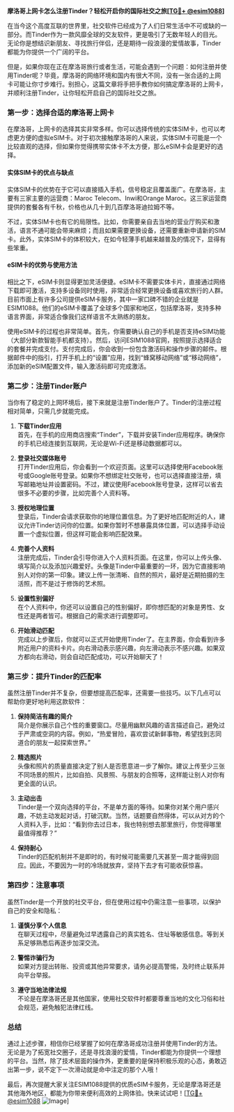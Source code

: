 **摩洛哥上网卡怎么注册Tinder？轻松开启你的国际社交之旅[[TG💪+ @esim1088](https://t.me/s/esim1088)]**

在当今这个高度互联的世界里，社交软件已经成为了人们日常生活中不可或缺的一部分。而Tinder作为一款风靡全球的交友软件，更是吸引了无数年轻人的目光。无论你是想结识新朋友、寻找旅行伴侣，还是期待一段浪漫的爱情故事，Tinder都能为你提供一个广阔的平台。

但是，如果你现在正在摩洛哥旅行或者生活，可能会遇到一个问题：如何注册并使用Tinder呢？毕竟，摩洛哥的网络环境和国内有很大不同，没有一张合适的上网卡可能让你寸步难行。别担心，这篇文章将手把手教你如何搞定摩洛哥的上网卡，并顺利注册Tinder，让你轻松开启自己的国际社交之旅。

### **第一步：选择合适的摩洛哥上网卡**

在摩洛哥，上网卡的选择其实非常多样。你可以选择传统的实体SIM卡，也可以考虑更方便的虚拟eSIM卡。对于初次接触摩洛哥的人来说，实体SIM卡可能是一个比较直观的选择，但如果你觉得携带实体卡不太方便，那么eSIM卡会是更好的选择。

#### **实体SIM卡的优点与缺点**
实体SIM卡的优势在于它可以直接插入手机，信号稳定且覆盖面广。在摩洛哥，主要有三家主要的运营商：Maroc Telecom、Inwi和Orange Maroc。这三家运营商提供的套餐各有千秋，价格也从几十到几百摩洛哥迪拉姆不等。

不过，实体SIM卡也有它的局限性。比如，你需要亲自去当地的营业厅购买和激活，语言不通可能会带来麻烦；而且如果需要更换设备，还需要重新申请新的SIM卡。此外，实体SIM卡的体积较大，在如今轻薄手机越来越普及的情况下，显得有些笨重。

#### **eSIM卡的优势与使用方法**
相比之下，eSIM卡则显得更加灵活便捷。eSIM卡不需要实体卡片，直接通过网络下载即可激活，支持多设备同时使用，非常适合经常更换设备或喜欢旅行的人群。目前市面上有许多公司提供eSIM卡服务，其中一家口碑不错的企业就是ESIM1088。他们的eSIM卡覆盖了全球多个国家和地区，包括摩洛哥，支持多种语言界面，非常适合像我们这样语言不太熟练的朋友。

使用eSIM卡的过程也非常简单。首先，你需要确认自己的手机是否支持eSIM功能（大部分新款智能手机都支持）。然后，访问ESIM1088官网，按照提示选择适合的套餐并完成支付。支付完成后，你会收到一份包含激活码和操作步骤的邮件。根据邮件中的指引，打开手机上的“设置”应用，找到“蜂窝移动网络”或“移动网络”，添加新的eSIM配置文件，输入激活码即可完成激活。

### **第二步：注册Tinder账户**

当你有了稳定的上网环境后，接下来就是注册Tinder账户了。Tinder的注册过程相对简单，只需几步就能完成。

1. **下载Tinder应用**  
   首先，在手机的应用商店搜索“Tinder”，下载并安装Tinder应用程序。确保你的手机已经连接到互联网，无论是Wi-Fi还是移动数据都可以。

2. **登录社交媒体账号**  
   打开Tinder应用后，你会看到一个欢迎页面。这里可以选择使用Facebook账号或Google账号登录。如果你不想绑定社交账号，也可以选择直接注册，填写邮箱地址并设置密码。不过，建议使用Facebook账号登录，这样可以省去很多不必要的步骤，比如完善个人资料等。

3. **授权地理位置**  
   登录后，Tinder会请求获取你的地理位置信息。为了更好地匹配附近的人，建议允许Tinder访问你的位置。如果你暂时不想暴露具体位置，可以选择手动设置一个虚拟位置，但这样可能会影响匹配效果。

4. **完善个人资料**  
   注册完成后，Tinder会引导你进入个人资料页面。在这里，你可以上传头像、填写简介以及添加兴趣爱好。头像是Tinder中最重要的一环，因为它直接影响别人对你的第一印象。建议上传一张清晰、自然的照片，最好是近期拍摄的生活照，而不是过于修饰的艺术照。

5. **设置性别偏好**  
   在个人资料中，你还可以设置自己的性别偏好，即你想匹配的对象是男性、女性还是两者皆可。根据自己的需求进行调整即可。

6. **开始滑动匹配**  
   完成以上步骤后，你就可以正式开始使用Tinder了。在主界面，你会看到许多附近用户的资料卡片。向右滑动表示感兴趣，向左滑动表示不感兴趣。如果双方都向右滑动，则会自动匹配成功，可以开始聊天了！

### **第三步：提升Tinder的匹配率**

虽然注册Tinder并不复杂，但要想提高匹配率，还需要一些技巧。以下几点可以帮助你更好地利用这款软件：

1. **保持简洁有趣的简介**  
   简介是你展示自己个性的重要窗口。尽量用幽默风趣的语言描述自己，避免过于严肃或空洞的内容。例如，“热爱冒险，喜欢尝试新鲜事物，希望找到志同道合的朋友一起探索世界。”

2. **精选照片**  
   头像和照片的质量直接决定了别人是否愿意进一步了解你。建议上传至少三张不同场景的照片，比如自拍、风景照、与朋友的合照等，这样能让别人对你有更全面的认识。

3. **主动出击**  
   Tinder是一个双向选择的平台，不是单方面的等待。如果你对某个用户感兴趣，不妨主动发起对话，打破沉默。当然，话题要自然得体，可以从对方的个人资料入手，比如：“看到你去过日本，我也特别想去那里旅行，你觉得哪里最值得推荐？”

4. **保持耐心**  
   Tinder的匹配机制并不是即时的，有时候可能需要几天甚至一周才能得到回应。因此，不要因为一时的冷场就放弃，坚持下去才有可能收获惊喜。

### **第四步：注意事项**

虽然Tinder是一个开放的社交平台，但在使用过程中仍需注意一些事项，以保护自己的安全和隐私：

1. **谨慎分享个人信息**  
   在聊天过程中，尽量避免过早透露自己的真实姓名、住址等敏感信息。等到关系足够熟悉后再逐步加深交流。

2. **警惕诈骗行为**  
   如果对方提出转账、投资或其他异常要求，请务必提高警惕，及时终止联系并向平台举报。

3. **遵守当地法律法规**  
   不论是在摩洛哥还是其他国家，使用社交软件时都要尊重当地的文化习俗和社会规范，避免触犯法律红线。

### **总结**

通过上述步骤，相信你已经掌握了如何在摩洛哥成功注册并使用Tinder的方法。无论是为了拓宽社交圈子，还是寻找浪漫的爱情，Tinder都能为你提供一个理想的平台。当然，除了技术层面的操作外，更重要的是保持积极乐观的心态，勇敢迈出第一步，说不定下一次滑动就是命中注定的那个人哦！

最后，再次提醒大家关注ESIM1088提供的优质eSIM卡服务，无论是摩洛哥还是其他海外地区，都能为你带来便利高效的上网体验。快来试试吧！[[TG💪+ @esim1088](https://t.me/s/esim1088) ![Image](https://i.postimg.cc/4NQfJmqS/Snipaste-2025-05-13-00-14-12.png)]